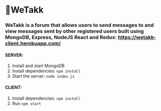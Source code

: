 # 🦊WeTakk

### WeTakk is a forum that allows users to send messages to and view messages sent by other registered users built using MongoDB, Express, NodeJS React and Redux: https://wetakk-client.herokuapp.com/

#### SERVER:
  1. Install and start MongoDB
  2. Install dependencies: `npm install`
  3. Start the server: `node index.js`

#### CLIENT:
  1. Install dependencies: `npm install`
  2. Run `npm start`

